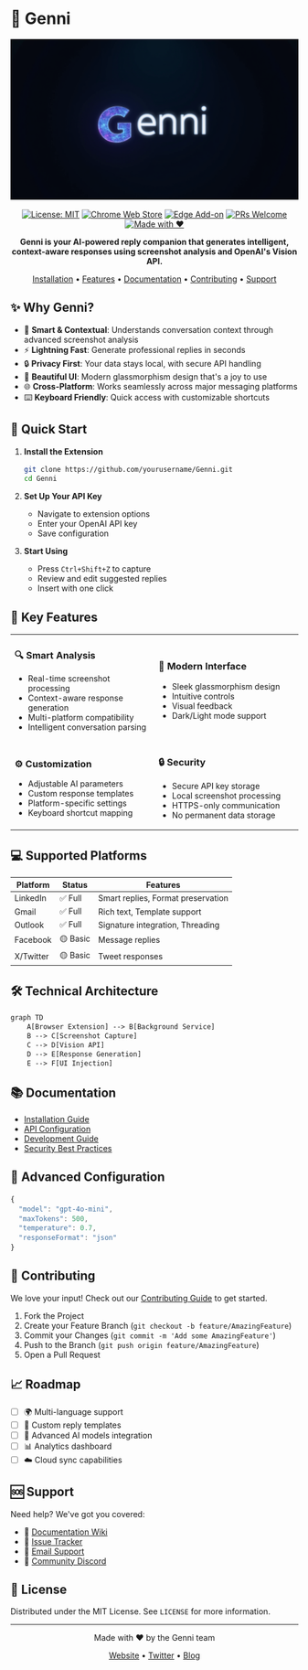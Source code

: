 # 🤖 Genni

<div align="center">

![Genni Logo](assets/Genni.png)

[![License: MIT](https://img.shields.io/badge/License-MIT-yellow.svg)](https://opensource.org/licenses/MIT)
[![Chrome Web Store](https://img.shields.io/badge/Chrome-Extension-green)](https://chrome.google.com/webstore)
[![Edge Add-on](https://img.shields.io/badge/Edge-Add--on-blue)](https://microsoftedge.microsoft.com/addons)
[![PRs Welcome](https://img.shields.io/badge/PRs-welcome-brightgreen.svg)](http://makeapullrequest.com)
[![Made with ❤️](https://img.shields.io/badge/Made%20with-❤️-red)](https://github.com/yourusername/Genni)

**Genni is your AI-powered reply companion that generates intelligent, context-aware responses using screenshot analysis and OpenAI's Vision API.**

[Installation](#-installation-guide) • [Features](#-key-features) • [Documentation](#-documentation) • [Contributing](#-contributing) • [Support](#-support)

</div>

## ✨ Why Genni?

- 🎯 **Smart & Contextual**: Understands conversation context through advanced screenshot analysis
- ⚡ **Lightning Fast**: Generate professional replies in seconds
- 🔒 **Privacy First**: Your data stays local, with secure API handling
- 🎨 **Beautiful UI**: Modern glassmorphism design that's a joy to use
- 🌐 **Cross-Platform**: Works seamlessly across major messaging platforms
- ⌨️ **Keyboard Friendly**: Quick access with customizable shortcuts

## 🚀 Quick Start

1. **Install the Extension**
   ```bash
   git clone https://github.com/yourusername/Genni.git
   cd Genni
   ```

2. **Set Up Your API Key**
   - Navigate to extension options
   - Enter your OpenAI API key
   - Save configuration

3. **Start Using**
   - Press `Ctrl+Shift+Z` to capture
   - Review and edit suggested replies
   - Insert with one click

## 🎯 Key Features

<table>
<tr>
<td width="50%">

### 🔍 Smart Analysis
- Real-time screenshot processing
- Context-aware response generation
- Multi-platform compatibility
- Intelligent conversation parsing

</td>
<td width="50%">

### 🎨 Modern Interface
- Sleek glassmorphism design
- Intuitive controls
- Visual feedback
- Dark/Light mode support

</td>
</tr>
<tr>
<td width="50%">

### ⚙️ Customization
- Adjustable AI parameters
- Custom response templates
- Platform-specific settings
- Keyboard shortcut mapping

</td>
<td width="50%">

### 🔒 Security
- Secure API key storage
- Local screenshot processing
- HTTPS-only communication
- No permanent data storage

</td>
</tr>
</table>

## 💻 Supported Platforms

| Platform | Status | Features |
|----------|---------|-----------|
| LinkedIn | ✅ Full | Smart replies, Format preservation |
| Gmail | ✅ Full | Rich text, Template support |
| Outlook | ✅ Full | Signature integration, Threading |
| Facebook | 🟡 Basic | Message replies |
| X/Twitter | 🟡 Basic | Tweet responses |

## 🛠️ Technical Architecture

```mermaid
graph TD
    A[Browser Extension] --> B[Background Service]
    B --> C[Screenshot Capture]
    C --> D[Vision API]
    D --> E[Response Generation]
    E --> F[UI Injection]
```

## 📚 Documentation

- [Installation Guide](docs/installation.md)
- [API Configuration](docs/api-config.md)
- [Development Guide](docs/development.md)
- [Security Best Practices](docs/security.md)

## 🔧 Advanced Configuration

```javascript
{
  "model": "gpt-4o-mini",
  "maxTokens": 500,
  "temperature": 0.7,
  "responseFormat": "json"
}
```

## 🤝 Contributing

We love your input! Check out our [Contributing Guide](CONTRIBUTING.md) to get started.

1. Fork the Project
2. Create your Feature Branch (`git checkout -b feature/AmazingFeature`)
3. Commit your Changes (`git commit -m 'Add some AmazingFeature'`)
4. Push to the Branch (`git push origin feature/AmazingFeature`)
5. Open a Pull Request

## 📈 Roadmap

- [ ] 🌍 Multi-language support
- [ ] 📝 Custom reply templates
- [ ] 🤖 Advanced AI models integration
- [ ] 📊 Analytics dashboard
- [ ] ☁️ Cloud sync capabilities

## 🆘 Support

Need help? We've got you covered:

- 📖 [Documentation Wiki](https://github.com/yourusername/Genni/wiki)
- 🐛 [Issue Tracker](https://github.com/yourusername/Genni/issues)
- 📧 [Email Support](mailto:support@genni.ai)
- 💬 [Community Discord](https://discord.gg/genni)

## 📄 License

Distributed under the MIT License. See `LICENSE` for more information.

---

<div align="center">

Made with ❤️ by the Genni team

[Website](https://genni.ai) • [Twitter](https://twitter.com/genniAI) • [Blog](https://blog.genni.ai)

</div>